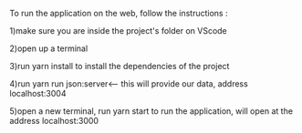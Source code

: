 To run the application on the web, follow the instructions :

1)make sure you are inside the project's folder on VScode

2)open up a terminal

3)run yarn install to install the dependencies of the project

4)run yarn run json:server<-- this will provide our data, address localhost:3004

5)open a new terminal, run yarn start to run the application, will open at the address localhost:3000
